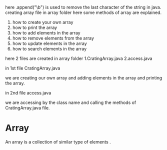here .append("\b") is used to remove the last character of the string in java. 
creating array file in array folder
here some methods of array are explained.
1. how to create your own array
2. how to print the array
3. how to add elements in the array
4. how to remove elements from the array
5. how to update elements in the array
6. how to search elements in the array

here 2 files are created in array folder
1.CratingArray.java
2.access.java

in 1st file CratingArray.java

we are creating our own array and adding elements in the array and printing the array.

in 2nd file access.java

we are accessing by the class name and calling the methods of CratingArray.java file.



# Array
 An array is a collection of similar type of elements .
